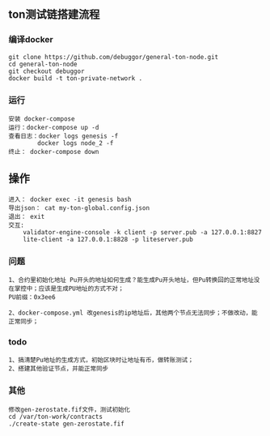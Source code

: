 
## ton测试链搭建流程

### 编译docker

    git clone https://github.com/debuggor/general-ton-node.git
    cd general-ton-node
    git checkout debuggor
    docker build -t ton-private-network .

### 运行

    安装 docker-compose
    运行：docker-compose up -d
    查看日志：docker logs genesis -f
            docker logs node_2 -f
    终止： docker-compose down
    
## 操作
    
    进入： docker exec -it genesis bash
    导出json： cat my-ton-global.config.json
    退出： exit
    交互:
        validator-engine-console -k client -p server.pub -a 127.0.0.1:8827
        lite-client -a 127.0.0.1:8828 -p liteserver.pub
  
### 问题

    1、合约里初始化地址 Pu开头的地址如何生成？能生成Pu开头地址，但Pu转换回的正常地址没在掌控中；应该是生成PU地址的方式不对；
    PU前缀：0x3ee6 
   
    2、docker-compose.yml 改genesis的ip地址后，其他两个节点无法同步；不做改动，能正常同步；

### todo

    1、搞清楚Pu地址的生成方式，初始区块时让地址有币，做转账测试；
    2、搭建其他验证节点，并能正常同步
    
### 其他

    修改gen-zerostate.fif文件，测试初始化
    cd /var/ton-work/contracts
    ./create-state gen-zerostate.fif  
    

